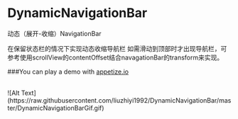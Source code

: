 # DynamicNavigationBar
动态（展开-收缩）NavigationBar

在保留状态栏的情况下实现动态收缩导航栏
如需滑动到顶部时才出现导航栏，可参考使用scrollView的contentOffset结合navagationBar的transform来实现。


###You can play a demo with [appetize.io](https://appetize.io/app/kfdd5wdjmggbtqd2jmdhmha92r?device=iphone5s&scale=75&orientation=portrait&osVersion=9.2)


<br>
![Alt Text](https://raw.githubusercontent.com/liuzhiyi1992/DynamicNavigationBar/master/DynamicNavigationBarGif.gif)

